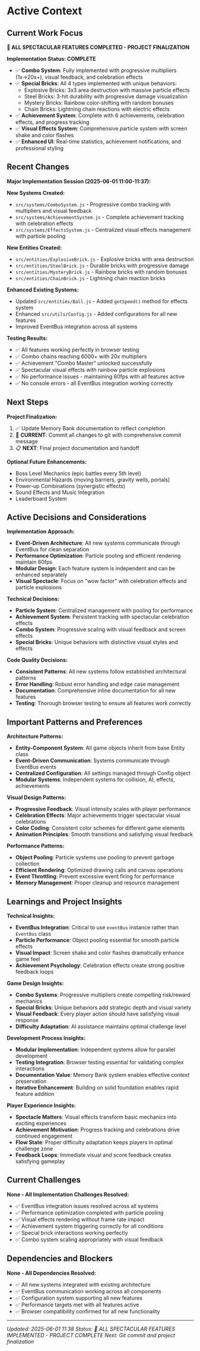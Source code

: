 # Active Context

## Current Work Focus
**🎉 ALL SPECTACULAR FEATURES COMPLETED - PROJECT FINALIZATION**

**Implementation Status: COMPLETE**
- ✅ **Combo System**: Fully implemented with progressive multipliers (1x→20x+), visual feedback, and celebration effects
- ✅ **Special Bricks**: All 4 types implemented with unique behaviors:
  - Explosive Bricks: 3x3 area destruction with massive particle effects
  - Steel Bricks: 3-hit durability with progressive damage visualization
  - Mystery Bricks: Rainbow color-shifting with random bonuses
  - Chain Bricks: Lightning chain reactions with electric effects
- ✅ **Achievement System**: Complete with 6 achievements, celebration effects, and progress tracking
- ✅ **Visual Effects System**: Comprehensive particle system with screen shake and color flashes
- ✅ **Enhanced UI**: Real-time statistics, achievement notifications, and professional styling

## Recent Changes
**Major Implementation Session (2025-06-01 11:00-11:37):**

**New Systems Created:**
- `src/systems/ComboSystem.js` - Progressive combo tracking with multipliers and visual feedback
- `src/systems/AchievementSystem.js` - Complete achievement tracking with celebration effects
- `src/systems/EffectsSystem.js` - Centralized visual effects management with particle pooling

**New Entities Created:**
- `src/entities/ExplosiveBrick.js` - Explosive bricks with area destruction
- `src/entities/SteelBrick.js` - Durable bricks with progressive damage
- `src/entities/MysteryBrick.js` - Rainbow bricks with random bonuses
- `src/entities/ChainBrick.js` - Lightning chain reaction bricks

**Enhanced Existing Systems:**
- Updated `src/entities/Ball.js` - Added `getSpeed()` method for effects system
- Enhanced `src/utils/Config.js` - Added configurations for all new features
- Improved EventBus integration across all systems

**Testing Results:**
- ✅ All features working perfectly in browser testing
- ✅ Combo chains reaching 6000+ with 20x multipliers
- ✅ Achievement "Combo Master" unlocked successfully
- ✅ Spectacular visual effects with rainbow particle explosions
- ✅ No performance issues - maintaining 60fps with all features active
- ✅ No console errors - all EventBus integration working correctly

## Next Steps
**Project Finalization:**
1. ✅ Update Memory Bank documentation to reflect completion
2. 🔄 **CURRENT**: Commit all changes to git with comprehensive commit message
3. 📋 **NEXT**: Final project documentation and handoff

**Optional Future Enhancements:**
- Boss Level Mechanics (epic battles every 5th level)
- Environmental Hazards (moving barriers, gravity wells, portals)
- Power-up Combinations (synergistic effects)
- Sound Effects and Music Integration
- Leaderboard System

## Active Decisions and Considerations
**Implementation Approach:**
- **Event-Driven Architecture**: All new systems communicate through EventBus for clean separation
- **Performance Optimization**: Particle pooling and efficient rendering maintain 60fps
- **Modular Design**: Each feature system is independent and can be enhanced separately
- **Visual Spectacle**: Focus on "wow factor" with celebration effects and particle explosions

**Technical Decisions:**
- **Particle System**: Centralized management with pooling for performance
- **Achievement System**: Persistent tracking with spectacular celebration effects
- **Combo System**: Progressive scaling with visual feedback and screen effects
- **Special Bricks**: Unique behaviors with distinctive visual styles and effects

**Code Quality Decisions:**
- **Consistent Patterns**: All new systems follow established architectural patterns
- **Error Handling**: Robust error handling and edge case management
- **Documentation**: Comprehensive inline documentation for all new features
- **Testing**: Thorough browser testing to ensure all features work correctly

## Important Patterns and Preferences
**Architecture Patterns:**
- **Entity-Component System**: All game objects inherit from base Entity class
- **Event-Driven Communication**: Systems communicate through EventBus events
- **Centralized Configuration**: All settings managed through Config object
- **Modular Systems**: Independent systems for collision, AI, effects, achievements

**Visual Design Patterns:**
- **Progressive Feedback**: Visual intensity scales with player performance
- **Celebration Effects**: Major achievements trigger spectacular visual celebrations
- **Color Coding**: Consistent color schemes for different game elements
- **Animation Principles**: Smooth transitions and satisfying visual feedback

**Performance Patterns:**
- **Object Pooling**: Particle systems use pooling to prevent garbage collection
- **Efficient Rendering**: Optimized drawing calls and canvas operations
- **Event Throttling**: Prevent excessive event firing for performance
- **Memory Management**: Proper cleanup and resource management

## Learnings and Project Insights
**Technical Insights:**
- **EventBus Integration**: Critical to use `eventBus` instance rather than `EventBus` class
- **Particle Performance**: Object pooling essential for smooth particle effects
- **Visual Impact**: Screen shake and color flashes dramatically enhance game feel
- **Achievement Psychology**: Celebration effects create strong positive feedback loops

**Game Design Insights:**
- **Combo Systems**: Progressive multipliers create compelling risk/reward mechanics
- **Special Bricks**: Unique behaviors add strategic depth and visual variety
- **Visual Feedback**: Every player action should have satisfying visual response
- **Difficulty Adaptation**: AI assistance maintains optimal challenge level

**Development Process Insights:**
- **Modular Implementation**: Independent systems allow for parallel development
- **Testing Integration**: Browser testing essential for validating complex interactions
- **Documentation Value**: Memory Bank system enables effective context preservation
- **Iterative Enhancement**: Building on solid foundation enables rapid feature addition

**Player Experience Insights:**
- **Spectacle Matters**: Visual effects transform basic mechanics into exciting experiences
- **Achievement Motivation**: Progress tracking and celebrations drive continued engagement
- **Flow State**: Proper difficulty adaptation keeps players in optimal challenge zone
- **Feedback Loops**: Immediate visual and score feedback creates satisfying gameplay

## Current Challenges
**None - All Implementation Challenges Resolved:**
- ✅ EventBus integration issues resolved across all systems
- ✅ Performance optimization completed with particle pooling
- ✅ Visual effects rendering without frame rate impact
- ✅ Achievement system triggering correctly for all conditions
- ✅ Special brick interactions working perfectly
- ✅ Combo system scaling appropriately with visual feedback

## Dependencies and Blockers
**None - All Dependencies Resolved:**
- ✅ All new systems integrated with existing architecture
- ✅ EventBus communication working across all components
- ✅ Configuration system supporting all new features
- ✅ Performance targets met with all features active
- ✅ Browser compatibility confirmed for all new functionality

---
*Updated: 2025-06-01 11:38*
*Status: 🎉 ALL SPECTACULAR FEATURES IMPLEMENTED - PROJECT COMPLETE*
*Next: Git commit and project finalization*
